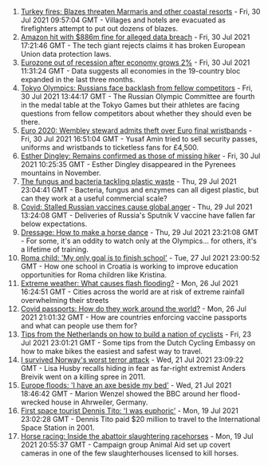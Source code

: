 1. [Turkey fires: Blazes threaten Marmaris and other coastal resorts](https://www.bbc.co.uk/news/world-58026832) - Fri, 30 Jul 2021 09:57:04 GMT - Villages and hotels are evacuated as firefighters attempt to put out dozens of blazes.
2. [Amazon hit with $886m fine for alleged data breach](https://www.bbc.co.uk/news/business-58024116) - Fri, 30 Jul 2021 17:21:46 GMT - The tech giant rejects claims it has broken European Union data protection laws.
3. [Eurozone out of recession after economy grows 2%](https://www.bbc.co.uk/news/business-58024112) - Fri, 30 Jul 2021 11:31:24 GMT - Data suggests all economies in the 19-country bloc expanded in the last three months.
4. [Tokyo Olympics: Russians face backlash from fellow competitors](https://www.bbc.co.uk/sport/olympics/58023171) - Fri, 30 Jul 2021 13:44:17 GMT - The Russian Olympic Committee are fourth in the medal table at the Tokyo Games but their athletes are facing questions from fellow competitors about whether they should even be there.
5. [Euro 2020: Wembley steward admits theft over Euro final wristbands](https://www.bbc.co.uk/news/uk-england-london-58031483) - Fri, 30 Jul 2021 16:51:04 GMT - Yusaf Amin tried to sell security passes, uniforms and wristbands to ticketless fans for £4,500.
6. [Esther Dingley: Remains confirmed as those of missing hiker](https://www.bbc.co.uk/news/uk-england-tyne-58022860) - Fri, 30 Jul 2021 10:25:35 GMT - Esther Dingley disappeared in the Pyrenees mountains in November.
7. [The fungus and bacteria tackling plastic waste](https://www.bbc.co.uk/news/business-57733178) - Thu, 29 Jul 2021 23:04:41 GMT - Bacteria, fungus and enzymes can all digest plastic, but can they work at a useful commercial scale?
8. [Covid: Stalled Russian vaccines cause global anger](https://www.bbc.co.uk/news/world-europe-58003893) - Thu, 29 Jul 2021 13:24:08 GMT - Deliveries of Russia's Sputnik V vaccine have fallen far below expectations.
9. [Dressage: How to make a horse dance](https://www.bbc.co.uk/news/newsbeat-57999120) - Thu, 29 Jul 2021 23:21:08 GMT - For some, it's an oddity to watch only at the Olympics... for others, it's a lifetime of training.
10. [Roma child: 'My only goal is to finish school'](https://www.bbc.co.uk/news/world-europe-57978365) - Tue, 27 Jul 2021 23:00:52 GMT - How one school in Croatia is working to improve education opportunities for Roma children like Kristina.
11. [Extreme weather: What causes flash flooding?](https://www.bbc.co.uk/news/science-environment-57969877) - Mon, 26 Jul 2021 16:24:51 GMT - Cities across the world are at risk of extreme rainfall overwhelming their streets
12. [Covid passports: How do they work around the world?](https://www.bbc.co.uk/news/world-europe-56522408) - Mon, 26 Jul 2021 21:01:32 GMT - How are countries enforcing vaccine passports and what can people use them for?
13. [Tips from the Netherlands on how to build a nation of cyclists](https://www.bbc.co.uk/news/world-europe-57944428) - Fri, 23 Jul 2021 23:01:21 GMT - Some tips from the Dutch Cycling Embassy on how to make bikes the easiest and safest way to travel.
14. [I survived Norway's worst terror attack](https://www.bbc.co.uk/news/stories-57920682) - Wed, 21 Jul 2021 23:09:22 GMT - Lisa Husby recalls hiding in fear as far-right extremist Anders Breivik went on a killing spree in 2011.
15. [Europe floods: 'I have an axe beside my bed'](https://www.bbc.co.uk/news/world-europe-57923443) - Wed, 21 Jul 2021 18:46:42 GMT - Marion Wenzel showed the BBC around her flood-wrecked house in Ahrweiler, Germany.
16. [First space tourist Dennis Tito: 'I was euphoric'](https://www.bbc.co.uk/news/business-57891867) - Mon, 19 Jul 2021 23:02:28 GMT - Dennis Tito paid $20 million to travel to the International Space Station in 2001.
17. [Horse racing: Inside the abattoir slaughtering racehorses](https://www.bbc.co.uk/news/uk-57896848) - Mon, 19 Jul 2021 20:55:37 GMT - Campaign group Animal Aid set up covert cameras in one of the few slaughterhouses licensed to kill horses.
